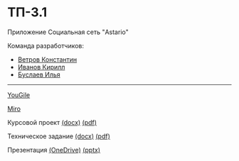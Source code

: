 # ТП-3.1
Приложение Социальная сеть "Astario"

Команда разработчиков:
- [Ветров Константин](https://github.com/phluoroGG)
- [Иванов Кирилл](https://github.com/CATyPH67)
- [Буслаев Илья](https://github.com/Smokee0)

---

[YouGile](https://ru.yougile.com/board/dc9ce8umvdzh)

[Miro](https://miro.com/app/board/uXjVMb0eRUM=/?share_link_id=119818405665)

Курсовой проект [(docx)](https://github.com/phluoroGG/TP-3.1/blob/main/Documentation/Курсовой%20проект.docx) [(pdf)](https://github.com/phluoroGG/TP-3.1/blob/main/Documentation/Курсовой%20проект.pdf)

Техническое задание [(docx)](https://github.com/phluoroGG/TP-3.1/blob/main/Documentation/Техническое%20задание.docx) [(pdf)](https://github.com/phluoroGG/TP-3.1/blob/main/Documentation/Техническое%20задание.pdf)

Презентация [(OneDrive)](https://1drv.ms/p/s!AkjcFKH763V9hQggBU83nCO48LCn) [(pptx)](https://github.com/phluoroGG/TP-3.1/blob/main/Documentation/Презентация%20Astario.pptx)
